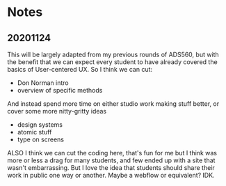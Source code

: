 # Notes

## 20201124
This will be largely adapted from my previous rounds of ADS560, but with the benefit that we can expect every student to have already covered the basics of User-centered UX. So I think we can cut:
- Don Norman intro
- overview of specific methods

And instead spend more time on either studio work making stuff better, or cover some more nitty-gritty ideas
- design systems
- atomic stuff
- type on screens

ALSO I think we can cut the coding here, that's fun for me but I think was more or less a drag for many students, and few ended up with a site that wasn't embarrassing. But I love the idea that students should share their work in public one way or another. Maybe a webflow or equivalent? IDK.
 
